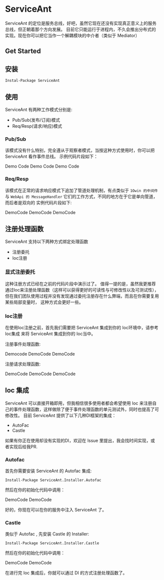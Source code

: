 # ServiceAnt

ServiceAnt 的定位是服务总线，好吧，虽然它现在还没有实现真正意义上的服务总线，但正朝着那个方向发展。
目前它只能运行于进程内，不久会推出分布式的实现。现在你可以把它当作一个解耦模块的中介者（类似于 Mediator）

## Get Started

## 安装

`Instal-Package ServiceAnt`

## 使用

ServiceAnt 有两种工作模式分别是:

* Pub/Sub(发布/订阅)模式
* Req/Resp(请求/响应)模式

### Pub/Sub

该模式没有什么特别，完全遵从于观察者模式，当按这种方式使用时，你可以把 ServiceAnt 看作事件总线。
示例代码片段如下：

  Demo Code
  Demo Code
  Demo Code
  
  
### Req/Resp

该模式在正常的请求响应模式下追加了管道处理机制，有点类似于 `1Owin 的中间件` 与 `WebApi 的 MessageHandler` 它们的工作方式，不同的地方在于它是单向管道，
而后者是双向的
实例代码片段如下:

  DemoCode
  DemoCode
  DemoCode
  
## 注册处理函数

ServiceAnt 支持以下两种方式绑定处理函数

* 注册委托
* Ioc注册

### 显式注册委托

这种注册方式已经在之前的代码片段中演示过了。
值得一提的是，虽然我更推荐通过Ioc来注册处理函数（这样可以获得更好的可读性与可修改性以及可测试性），
但在我们团队使用过程并没有发现通过委托注册存在什么弊端，而且在你需要复用某些局部变量时，
这种方式会更好一些。

### Ioc注册

在使用Ioc注册之前，首先我们需要把 ServiceAnt 集成到你的 Ioc环境中，请参考 Ioc集成 来将 ServiceAnt 集成到你的 Ioc当中。

注册事件处理函数:

  Democode
  DemoCode
  DemoCode
  
注册请求处理函数:

  DemoCode
  DemoCode
  DemoCode

## Ioc 集成

ServiceAnt 可以直接开箱即用，但我相信很多使用者都会希望使用 Ioc 来注册自己的事件处理函数，这样做除了便于事件处理函数的单元测试外，同时也提高了可修改性。
目前 ServiceAnt 提供了以下几种DI框架的集成：

* AutoFac
* Castle

如果有你正在使用却没有实现的DI，欢迎在 Issue 里提出，我会找时间实现，或者实现后给我PR.

### Autofac

首先你需要安装 ServiceAnt 的 Autofac 集成:

`Install-Package ServiceAnt.Installer.Autofac`

然后在你的初始化代码中调用：

  DemoCode
  DemoCode
  
好的，你现在可以在你的服务中注入 ServiceAnt 了。

### Castle

类似于 Autofac , 先安装 Castle 的 Installer:

`Install-Package ServiceAnt.Installer.Castle`

然后在你的初始化代码中调用：

  DemoCode
  DemoCode

在进行完 Ioc 集成后，你就可以通过 DI 的方式注册处理函数了。
